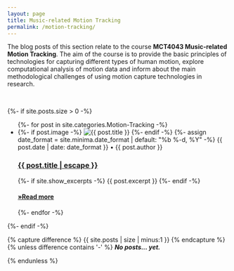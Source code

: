 ```yaml
---
layout: page
title: Music-related Motion Tracking
permalink: /motion-tracking/
---
```


The blog posts of this section relate to the course **MCT4043 Music-related Motion Tracking**. The aim of the course is to provide the basic principles of technologies for capturing different types of human motion, explore computational analysis of motion data and inform about the main methodological challenges of using motion capture technologies in research.

<br />

{%- if site.posts.size > 0 -%}
  <!-- <h2 class="post-list-heading">{{ page.list_title | default: "Posts" }}</h2> -->
  <ul class="post-list">
    {%- for post in site.categories.Motion-Tracking -%}
    <li>
      {%- if post.image -%}
      <img src="{{ post.image | prepend: site.baseurl }}" alt="{{ post.title }}" title="{{ post.title }}">
      {%- endif -%}
      {%- assign date_format = site.minima.date_format | default: "%b %-d, %Y" -%}
      <span class="post-meta">{{ post.date | date: date_format }}</span>
      <span class="post-meta">• {{ post.author }}</span>
      <h3>
        <a class="post-link" href="{{ post.url | relative_url }}">
          {{ post.title | escape }}
        </a>
      </h3>
      {%- if site.show_excerpts -%}
        {{ post.excerpt }}
      {%- endif -%}
      <h4>
      <strong><a href="{{ post.url | relative_url }}">
        »Read more
      </a></strong>
      </h4>
    </li>
    {%- endfor -%}
  </ul>
  {%- endif -%}

  <!-- Hack from https://github.com/jekyll/jekyll/issues/2538 -->
  {% capture difference %} {{ site.posts | size | minus:1 }} {% endcapture %}
  {% unless difference contains '-' %}
  ***No posts... yet.***
   <!-- Your code will now be dependent on page.tags being empty -->
  {% endunless %}
